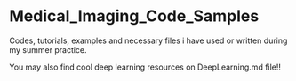 # Medical_Imaging_Code_Samples
Codes, tutorials, examples and necessary files i have used or written during my summer practice.

You may also find cool deep learning resources on DeepLearning.md file!!
